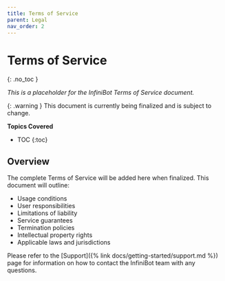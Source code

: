 ```yaml
---
title: Terms of Service
parent: Legal
nav_order: 2
---
```


# Terms of Service
{: .no_toc }

*This is a placeholder for the InfiniBot Terms of Service document.*

{: .warning }
This document is currently being finalized and is subject to change.

**Topics Covered**
- TOC
{:toc}

## Overview

The complete Terms of Service will be added here when finalized. This document will outline:

- Usage conditions
- User responsibilities
- Limitations of liability
- Service guarantees
- Termination policies
- Intellectual property rights
- Applicable laws and jurisdictions

Please refer to the [Support]({% link docs/getting-started/support.md %}) page for information on how to contact the InfiniBot team with any questions.

